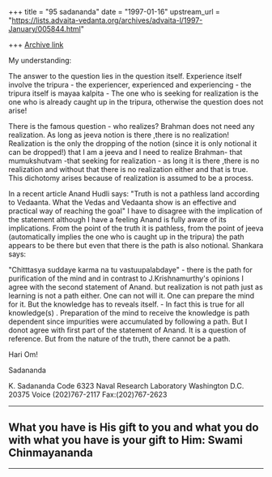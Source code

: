 +++
title = "95 sadananda"
date = "1997-01-16"
upstream_url = "https://lists.advaita-vedanta.org/archives/advaita-l/1997-January/005844.html"

+++
[Archive link](https://lists.advaita-vedanta.org/archives/advaita-l/1997-January/005844.html)

My understanding:

The answer to the question lies in the question itself.  Experience itself
involve the tripura - the experiencer, experienced and experiencing - the
tripura itself is mayaa kalpita -  The one who is seeking for realization
is the one who is already caught up in the tripura, otherwise the question
does not arise!

There is the famous question - who realizes?  Brahman does not need any
realization.  As long as jeeva notion is there ,there is no realization!
Realization is the only the dropping of the notion (since it is only
notional it can be dropped!) that I am a jeeva and I need to realize
Brahman- that mumukshutvam -that seeking for realization - as long it is
there ,there is no realization and without that there is no realization
either and that is true. This dichotomy arises because of realization is
assumed to be a process.

In a recent article Anand Hudli says: "Truth is not  a pathless land
according to Vedaanta. What the Vedas and Vedaanta show is an effective and
practical way of reaching the goal"  I have to disagree with the
implication of the statement although I have a feeling Anand is fully aware
of its implications. From the point of the truth it is pathless, from the
point of jeeva (automatically implies the one who is caught up in the
tripura) the path appears to be there but even that there is the path is
also notional.  Shankara says:

"Chitttasya suddaye karma na tu vastuupalabdaye" -  there is the path for
purification of the mind and in contrast to J.Krishnamurthy's opinions I
agree with the second statement of Anand. but realization is not path just
as learning is not a path either.  One can not will it.  One can prepare
the mind for it.  But the knowledge has to reveals itself. - In fact this
is true for all knowledge(s) .  Preparation of the mind to receive the
knowledge is path dependent since impurities were accumulated by following
a path. But I donot agree with first part of the statement of Anand.  It is
a question of reference.  But from the nature of the truth, there cannot be
a path.

Hari Om!

Sadananda

K. Sadananda
Code 6323
Naval Research Laboratory
Washington D.C. 20375
Voice (202)767-2117
Fax:(202)767-2623

______________________________________________________________________________
What you have is His gift to you and what you do with what you have is your
gift to Him: Swami Chinmayananda
----------------------------------------------------------------------------
---

